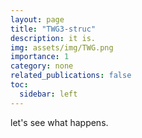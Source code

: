 ```yaml
---
layout: page
title: "TWG3-struc"
description: it is.
img: assets/img/TWG.png
importance: 1
category: none
related_publications: false
toc:
  sidebar: left
---
```


let's see what happens.
